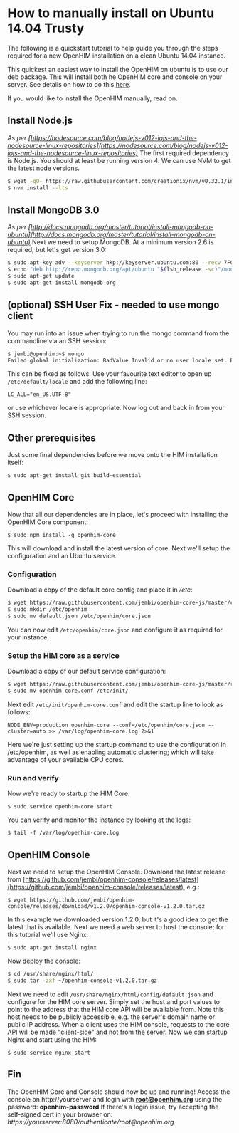 How to manually install on Ubuntu 14.04 Trusty
==============================================

The following is a quickstart tutorial to help guide you through the steps required for a new OpenHIM installation on a clean Ubuntu 14.04 instance.

This quickest an easiest way to install the OpenHIM on ubuntu is to use our deb package. This will install both he OpenHIM core and console on your server. See details on how to do this [here](/getting-started.html).

If you would like to install the OpenHIM manually, read on.

## Install Node.js

_As per [https://nodesource.com/blog/nodejs-v012-iojs-and-the-nodesource-linux-repositories](https://nodesource.com/blog/nodejs-v012-iojs-and-the-nodesource-linux-repositories)_ The first required dependency is Node.js. You should at least be running version 4. We can use NVM to get the latest node versions.

```sh
$ wget -qO- https://raw.githubusercontent.com/creationix/nvm/v0.32.1/install.sh | bash
$ nvm install --lts
```

## Install MongoDB 3.0

_As per [http://docs.mongodb.org/master/tutorial/install-mongodb-on-ubuntu](http://docs.mongodb.org/master/tutorial/install-mongodb-on-ubuntu)_ Next we need to setup MongoDB. At a minimum version 2.6 is required, but let's get version 3.0:

```sh
$ sudo apt-key adv --keyserver hkp://keyserver.ubuntu.com:80 --recv 7F0CEB10
$ echo "deb http://repo.mongodb.org/apt/ubuntu "$(lsb_release -sc)"/mongodb-org/3.0 multiverse" | sudo tee /etc/apt/sources.list.d/mongodb-org-3.0.list
$ sudo apt-get update
$ sudo apt-get install mongodb-org
```

## (optional) SSH User Fix - needed to use mongo client

You may run into an issue when trying to run the mongo command from the commandline via an SSH session:

```sh
$ jembi@openhim:~$ mongo
Failed global initialization: BadValue Invalid or no user locale set. Please ensure LANG and/or LC_* environment variables are set correctly.
```

This can be fixed as follows: Use your favourite text editor to open up `/etc/default/locale` and add the following line:

`LC_ALL="en_US.UTF-8"`

or use whichever locale is appropriate. Now log out and back in from your SSH session.

## Other prerequisites

Just some final dependencies before we move onto the HIM installation itself:

`$ sudo apt-get install git build-essential`

## OpenHIM Core

Now that all our dependencies are in place, let's proceed with installing the OpenHIM Core component:

`$ sudo npm install -g openhim-core`

This will download and install the latest version of core. Next we'll setup the configuration and an Ubuntu service.

### Configuration

Download a copy of the default core config and place it in _/etc_:

```sh
$ wget https://raw.githubusercontent.com/jembi/openhim-core-js/master/config/default.json
$ sudo mkdir /etc/openhim
$ sudo mv default.json /etc/openhim/core.json
```

You can now edit `/etc/openhim/core.json` and configure it as required for your instance.

### Setup the HIM core as a service

Download a copy of our default service configuration:

```sh
$ wget https://raw.githubusercontent.com/jembi/openhim-core-js/master/resources/openhim-core.conf
$ sudo mv openhim-core.conf /etc/init/
```

Next edit `/etc/init/openhim-core.conf` and edit the startup line to look as follows:

```
NODE_ENV=production openhim-core --conf=/etc/openhim/core.json --cluster=auto >> /var/log/openhim-core.log 2>&1
```

Here we're just setting up the startup command to use the configuration in /etc/openhim, as well as enabling automatic clustering; which will take advantage of your available CPU cores.

### Run and verify

Now we're ready to startup the HIM Core:

`$ sudo service openhim-core start`

You can verify and monitor the instance by looking at the logs:

`$ tail -f /var/log/openhim-core.log`

## OpenHIM Console

Next we need to setup the OpenHIM Console. Download the latest release from [https://github.com/jembi/openhim-console/releases/latest](https://github.com/jembi/openhim-console/releases/latest), e.g.:

`$ wget https://github.com/jembi/openhim-console/releases/download/v1.2.0/openhim-console-v1.2.0.tar.gz`

In this example we downloaded version 1.2.0, but it's a good idea to get the latest that is available. Next we need a web server to host the console; for this tutorial we'll use Nginx:

`$ sudo apt-get install nginx`

Now deploy the console:

```sh
$ cd /usr/share/nginx/html/
$ sudo tar -zxf ~/openhim-console-v1.2.0.tar.gz
```

Next we need to edit `/usr/share/nginx/html/config/default.json` and configure for the HIM core server. Simply set the host and port values to point to the address that the HIM core API will be available from. Note this host needs to be publicly accessible, e.g. the server's domain name or public IP address. When a client uses the HIM console, requests to the core API will be made "client-side" and not from the server. Now we can startup Nginx and start using the HIM:

`$ sudo service nginx start`

## Fin

The OpenHIM Core and Console should now be up and running! Access the console on http://yourserver and login with **root@openhim.org** using the password: **openhim-password** If there's a login issue, try accepting the self-signed cert in your browser on: _https://yourserver:8080/authenticate/root@openhim.org_
